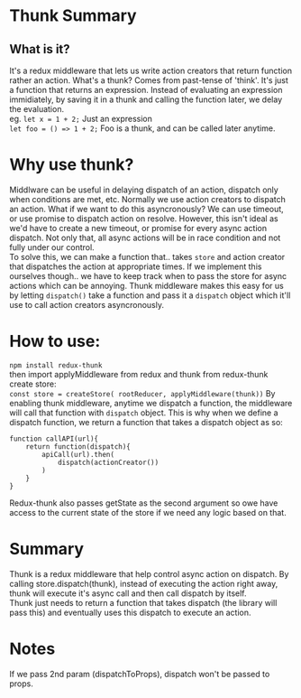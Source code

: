 # Thunk Summary

## What is it?
It's a redux middleware that lets us write action creators that return function rather an action.
What's a thunk? Comes from past-tense of 'think'. It's just a function that returns an expression. Instead of evaluating an expression immidiately, by saving it in a thunk and calling the function later, we delay the evaluation.  
eg. `let x = 1 + 2;` Just an expression  
`let foo = () => 1 + 2;` Foo is a thunk, and can be called later anytime.

# Why use thunk?
Middlware can be useful in delaying dispatch of an action, dispatch only when conditions are met, etc. Normally we use action creators to dispatch an action. What if we want to do this asyncronously? We can use timeout, or use promise to dispatch action on resolve. However, this isn't ideal as we'd have to create a new timeout, or promise for every async action dispatch. Not only that, all async actions will be in race condition and not fully under our control.  
To solve this, we can make a function that.. takes `store` and action creator that dispatches the action at appropriate times. 
If we implement this ourselves though.. we have to keep track when to pass the store for async actions which can be annoying.
Thunk middleware makes this easy for us by letting `dispatch()` take a function and pass it a `dispatch` object which it'll use to call action creators asyncronously.  

# How to use:
`npm install redux-thunk`  
then import applyMiddleware from redux and thunk from redux-thunk  
create store:  
`const store = createStore( rootReducer, applyMiddleware(thunk))`
By enabling thunk middleware, anytime we dispatch a function, the middleware will call that function with `dispatch` object.
This is why when we define a dispatch function, we return a function that takes a dispatch object as so:

    function callAPI(url){
        return function(dispatch){
            apiCall(url).then(
                dispatch(actionCreator())
            )
        }
    }
Redux-thunk also passes getState as the second argument so owe have access to the current state of the store if we need any logic based on that.

# Summary
Thunk is a redux middleware that help control async action on dispatch. 
By calling store.dispatch(thunk), instead of executing the action right away, thunk will execute it's async call and then call dispatch by itself.  
Thunk just needs to return a function that takes dispatch (the library will pass this) and eventually uses this dispatch to execute an action.

# Notes
If we pass 2nd param (dispatchToProps), dispatch won't be passed to props. 